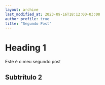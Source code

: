 ```yaml
---
layout: archive
last_modified_at: 2023-09-16T18:12:00-03:00
author_profile: true
title: "Segundo Post"
---
```

# Heading 1
Este é o meu segundo post


## Subtrítulo 2